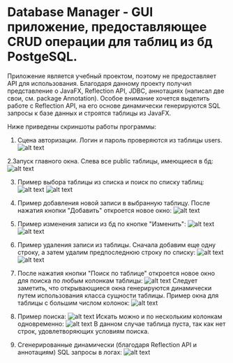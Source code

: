 # Database Manager - GUI приложение, предоставляющее CRUD операции для таблиц из бд PostgeSQL.
Приложение является учебный проектом, поэтому не предоставляет API для использования.
Благодаря данному проекту получил представление о  JavaFX, Reflection API, JDBC, аннотациях (написал две свои, см. package Annotation).
Особое внимание хочется выделить работе с Reflection API, на его основе динамически генерируются SQL запросы к базе данных и строятся таблицы из JavaFX.


Ниже приведены скриншоты работы программы:
1. Сцена авторизации. Логин и пароль проверяются из таблицы users.
![alt text](screenshots/1.PNG "Сцена авторизации")

2.Запуск главного окна. Слева все public таблицы, имеющиеся в бд:
![alt text](screenshots/2.PNG "Главное рабочее окно")

3. Пример выбора таблицы из списка и поиск по списку таблиц:
![alt text](screenshots/3.PNG "Пример поиска по таблицам")
![alt text](screenshots/4.PNG "Выбор одной из таблиц списка")

4. Пример добавления новой записи в выбранную таблицу. После нажатия кнопки "Добавить" откроется новое окно:
![alt text](screenshots/5.PNG "Добавление новой записи")

5. Пример изменения записи из бд по кнопке "Изменить":
![alt text](screenshots/6.PNG "Изменение ранее добавленой записи")
![alt text](screenshots/7.PNG "Результат изменения")

6. Пример удаления записи из таблицы. Сначала добавим еще одну строку, а затем удалим предпоследнюю строку по списку:
![alt text](screenshots/8.PNG "Добавление еще одной строки")
![alt text](screenshots/9.PNG "Удаление предпоследней строки")

7. После нажатия кнопки "Поиск по таблице" откроется новое окно для поиска по любым колонкам таблицы:
![alt text](screenshots/10.PNG "Окно поиска по таблице")
Следует заметить, что открывающиеся окна генерируются динамически путем использования
класса сущности таблицы. Пример окна для таблицы с большим числом колонок:
![alt text](screenshots/11.PNG "Окно поиска по таблице с большим числом колонок")

8. Пример поиска:
![alt text](screenshots/12.PNG "Поиск по одной из колонок таблицы")
Искать можно и по нескольким колонкам одновременно:
![alt text](screenshots/13.PNG "Поиск по двум из колонкам таблицы")
В данном случае таблица пуста, так как нет строк, удовлетворяющих условиям поиска.

9. Сгенерированные динамически (благодаря Reflection API и аннотациям) SQL запросы в логах:
![alt text](screenshots/14.PNG "Логи запросов к БД")

